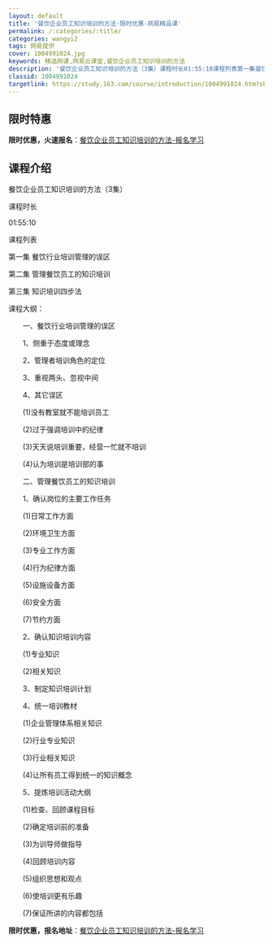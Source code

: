 ```yaml
---
layout: default
title: '餐饮企业员工知识培训的方法-限时优惠-网易精品课'
permalink: /:categories/:title/
categories: wangyi2
tags: 网易提供
cover: 1004991024.jpg
keywords: 精选网课,网易云课堂,餐饮企业员工知识培训的方法
description: '餐饮企业员工知识培训的方法（3集）课程时长01:55:10课程列表第一集餐饮行业培训管理的误区第二集管理餐饮员工的知识培'
classid: 1004991024
targetlink: https://study.163.com/course/introduction/1004991024.htm?share=1&shareId=1025206652&utm_campaign=share&utm_medium=iphoneShare&utm_source=&utm_u=1025206652
---
```


## 限时特惠

**限时优惠，火速报名**：[餐饮企业员工知识培训的方法-报名学习](https://study.163.com/course/introduction/1004991024.htm?share=1&shareId=1025206652&utm_campaign=share&utm_medium=iphoneShare&utm_source=&utm_u=1025206652)

## 课程介绍

餐饮企业员工知识培训的方法（3集）

课程时长

01:55:10

课程列表

第一集 餐饮行业培训管理的误区

第二集 管理餐饮员工的知识培训 

第三集 知识培训四步法 

课程大纲：

　　一、餐饮行业培训管理的误区

　　1、侧重于态度或理念

　　2、管理者培训角色的定位

　　3、重视两头、忽视中间

　　4、其它误区

　　(1)没有教室就不能培训员工

　　(2)过于强调培训中的纪律

　　(3)天天说培训重要，经营一忙就不培训

　　(4)认为培训是培训部的事

　　二、管理餐饮员工的知识培训

　　1、确认岗位的主要工作任务

　　(1)日常工作方面

　　(2)环境卫生方面

　　(3)专业工作方面

　　(4)行为纪律方面

　　(5)设施设备方面

　　(6)安全方面

　　(7)节约方面

　　2、确认知识培训内容

　　(1)专业知识

　　(2)相关知识

　　3、制定知识培训计划

　　4、统一培训教材

　　(1)企业管理体系相关知识

　　(2)行业专业知识

　　(3)行业相关知识

　　(4)让所有员工得到统一的知识概念

　　5、提炼培训活动大纲

　　(1)检查、回顾课程目标

　　(2)确定培训前的准备

　　(3)为训导师做指导

　　(4)回顾培训内容

　　(5)组织思想和观点

　　(6)使培训更有乐趣

　　(7)保证所讲的内容都包括

**限时优惠，报名地址**：[餐饮企业员工知识培训的方法-报名学习](https://study.163.com/course/introduction/1004991024.htm?share=1&shareId=1025206652&utm_campaign=share&utm_medium=iphoneShare&utm_source=&utm_u=1025206652)

